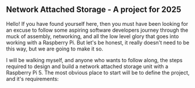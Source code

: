 ## Network Attached Storage - A project for 2025

Hello!  If you have found yourself here, then you must have been looking for an excuse to follow some aspiring software developers journey through the muck of assembly, networking, and all the low level glory that goes into working with a Raspberry Pi.  But let's be honest, it really doesn't need to be this way, but we are going to make it so.

I will be walking myself, and anyone who wants to follow along, the steps required to design and build a network attached storage unit with a Raspberry Pi 5.  The most obvious place to start will be to define the project, and it's requirements:

